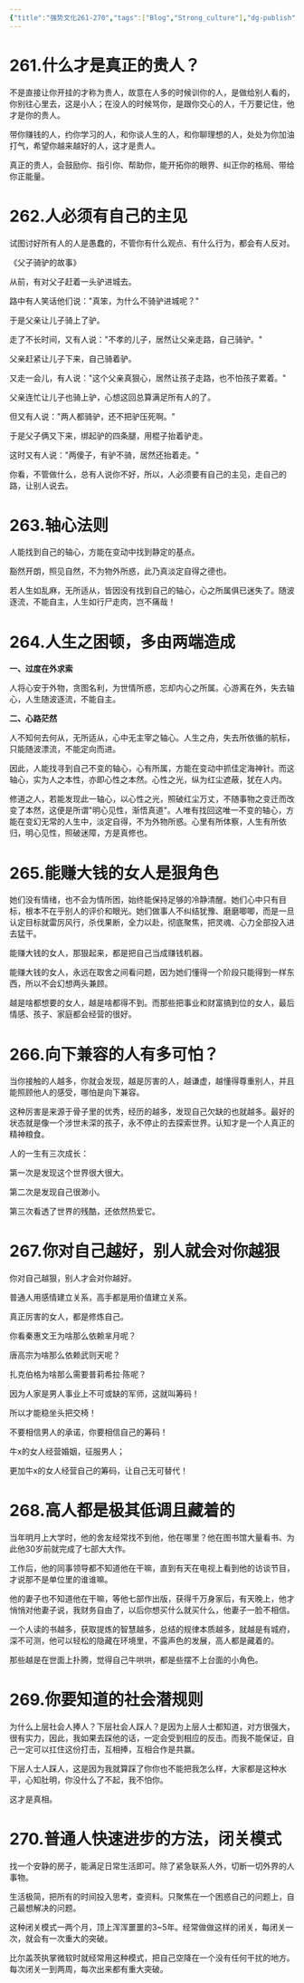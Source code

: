 ```yaml
---
{"title":"强势文化261-270","tags":["Blog","Strong_culture"],"dg-publish":true,"dg-note-icon":5,"permalink":"/🌓Interest_兴趣/Exalt/强势文化/27强势文化261-270/","dgPassFrontmatter":true,"noteIcon":5,"created":"2024-09-19T10:56:36.828+08:00","updated":"2024-09-19T12:30:15.106+08:00"}
---
```


# 261.什么才是真正的贵人？

不是直接让你开挂的才称为贵人，故意在人多的时候训你的人，是做给别人看的，你别往心里去，这是小人；在没人的时候骂你，是跟你交心的人，千万要记住，他才是你的贵人。

带你赚钱的人，约你学习的人，和你谈人生的人，和你聊理想的人，处处为你加油打气，希望你越来越好的人，这才是贵人。

真正的贵人，会鼓励你、指引你、帮助你，能开拓你的眼界、纠正你的格局、带给你正能量。

# 262.人必须有自己的主见

试图讨好所有人的人是愚蠢的，不管你有什么观点、有什么行为，都会有人反对。

《父子骑驴的故事》

从前，有对父子赶着一头驴进城去。

路中有人笑话他们说："真笨，为什么不骑驴进城呢？"

于是父亲让儿子骑上了驴。

走了不长时间，又有人说："不孝的儿子，居然让父亲走路，自己骑驴。"

父亲赶紧让儿子下来，自己骑着驴。

又走一会儿，有人说："这个父亲真狠心，居然让孩子走路，也不怕孩子累着。"

父亲连忙让儿子也骑上驴，心想这回总算满足所有人的了。

但又有人说："两人都骑驴，还不把驴压死啊。"

于是父子俩又下来，绑起驴的四条腿，用棍子抬着驴走。

这时又有人说："两傻子，有驴不骑，居然还抬着走。"

你看，不管做什么，总有人说你不好，所以，人必须要有自己的主见，走自己的路，让别人说去。

# 263.轴心法则

人能找到自己的轴心，方能在变动中找到静定的基点。

豁然开朗，照见自然，不为物外所惑，此乃真淡定自得之德也。

若人生如乱麻，无所适从，皆因没有找到自己的轴心，心之所属俱已迷失了。随波逐流，不能自主，人生如行尸走肉，岂不痛哉！

# 264.人生之困顿，多由两端造成

**一、过度在外求索**

人将心安于外物，贪图名利，为世情所惑，忘却内心之所属。心游离在外，失去轴心，人生随波逐流，不能自主。

**二、心路茫然**

人不知何去何从，无所适从，心中无主宰之轴心。人生之舟，失去所依循的航标，只能随波漂流，不能定向而进。

因此，人能找寻到自己不变的轴心，心有所属，方能在变动中抓佳定海神针。而这轴心，实为人之本性，亦即心性之本然。心性之光，纵为红尘遮蔽，犹在人内。

修道之人，若能发现此一轴心，以心性之光，照破红尘万丈，不随事物之变迁而改变了本然，这便是所谓"明心见性，渐悟真道"。人唯有找回这唯一不变的轴心，方能在变幻无常的人生中，淡定自得，不为外物所惑。心里有所体察，人生有所依归，明心见性，照破迷障，方是真修也。

# 265.能赚大钱的女人是狠角色

她们没有情绪，也不会为情所困，始终能保持足够的冷静清醒。她们心中只有目标，根本不在乎别人的评价和眼光。她们做事人不纠结犹豫、磨磨唧唧，而是一旦认定目标就雷厉风行，杀伐果断，全力以赴，彻底聚焦，把灵魂、心力全部投入进去猛干。

能赚大钱的女人，那狠起来，都是把自己当成赚钱机器。

能赚大钱的女人，永远在取舍之间看问题，因为她们懂得一个阶段只能得到一样东西，所以不会幻想两头兼顾。

越是啥都想要的女人，越是啥都得不到。而那些把事业和财富搞到位的女人，最后情感、孩子、家庭都会经营的很好。

# 266.向下兼容的人有多可怕？

当你接触的人越多，你就会发现，越是厉害的人，越谦虚，越懂得尊重别人，并且能照顾他人的感受，哪怕是向下兼容。

这种厉害是来源于骨子里的优秀，经历的越多，发现自己欠缺的也就越多。最好的状态就是像一个涉世未深的孩子，永不停止的去探索世界。认知才是一个人真正的精神粮食。

人的一生有三次成长：

第一次是发现这个世界很大很大。

第二次是发现自己很渺小。

第三次看透了世界的残酷，还依然热爱它。

# 267.你对自己越好，别人就会对你越狠

你对自己越狠，别人才会对你越好。

普通人用感情建立关系，高手都是用价值建立关系。

真正厉害的女人，都是修炼自己。

你看秦惠文王为啥那么依赖芈月呢？

唐高宗为啥那么依赖武则天呢？

扎克伯格为啥那么需要普莉希拉·陈呢？

因为人家是男人事业上不可或缺的军师，这就叫筹码！

所以才能稳坐头把交椅！

不要相信男人的承诺，你要相信自己的筹码！

牛x的女人经营婚姻，征服男人；

更加牛x的女人经营自己的筹码，让自己无可替代！

# 268.高人都是极其低调且藏着的

当年明月上大学时，他的舍友经常找不到他，他在哪里？他在图书馆大量看书、为此他30岁前就完成了七部大大作。

工作后，他的同事领导都不知道他在干嘛，直到有天在电视上看到他的访谈节目，才说那不是单位里的谁谁嘛。

他的妻子也不知道他在干嘛，等他七部作出版，获得千万身家后，有天晚上，他才悄悄对他妻子说，我财务自由了，以后你想买什么就买什么，他妻子一脸不相信。

一个人读的书越多，获取提炼的智慧越多，总结的规律本质越多，就越是有城府，深不可测，他可以轻松的隐藏在环境里，不露声色的发展，高人都是藏着的。

那些越是在世面上扑腾，觉得自己牛哄哄，都是些摆不上台面的小角色。

# 269.你要知道的社会潜规则

为什么上层社会人捧人？下层社会人踩人？是因为上层人士都知道，对方很强大，很有实力，因此，我如果去踩他的话，一定会受到相应的反击。而我不能保证，自己一定可以扛住这份打击，互相捧，互相合作是共赢。

下层人士人踩人，这是因为我就算踩了你你也不能把我怎么样，大家都是这种水平，心知肚明，你没什么了不起，我不怕你。

这才是真相。

# 270.普通人快速进步的方法，闭关模式

找一个安静的房子，能满足日常生活即可。除了紧急联系人外，切断一切外界的人事物。

生活极简，把所有的时间投入思考，查资料。只聚焦在一个困惑自己的问题上，自己最想解决的问题。

这种闭关模式一两个月，顶上浑浑噩噩的3~5年。经常做做这样的闭关，每闭关一次，就会有一次重大的突破。

比尔盖茨执掌微软时就经常用这种模式，把自己空降在一个没有任何干扰的地方。每次闭关一到两周，每次出来都有重大突破。